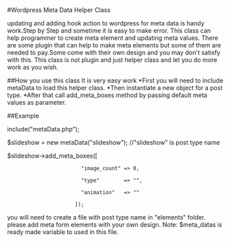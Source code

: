 #Wordpress Meta Data Helper Class

updating and adding hook action to wordpress for meta data is handy work.Step by Step and sometime it is easy to make error.
This class can help programmer to create meta element and updating meta values.
There are some plugin that can help to make meta elements but some of them are needed to pay.Some come with their own design and you may don't satisfy with this.
This class is not plugin and just helper class and let you do more work as you wish.

##How you use this class
It is very easy work
*First you will need to include metaData to load this helper class.
*Then instantiate a new object for a post type.
*After that call add_meta_boxes method by passing default meta values as parameter.

##Example

include\("metaData\.php"\);

$slideshow = new metaData\("slideshow"\); //"slideshow" is post type name

$slideshow\-\>add_meta_boxes\(\[

							"image_count" => 0,

							"type"        => "",

							"animation"   => ""

						  ]);

you will need to create a file with post type name in "elements" folder.
please add meta form elements with your own design.
Note: $meta_datas is ready made variable to used in this file.